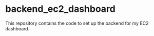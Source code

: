 # backend_ec2_dashboard
This repository contains the code to set up the backend for my EC2 dashboard.
